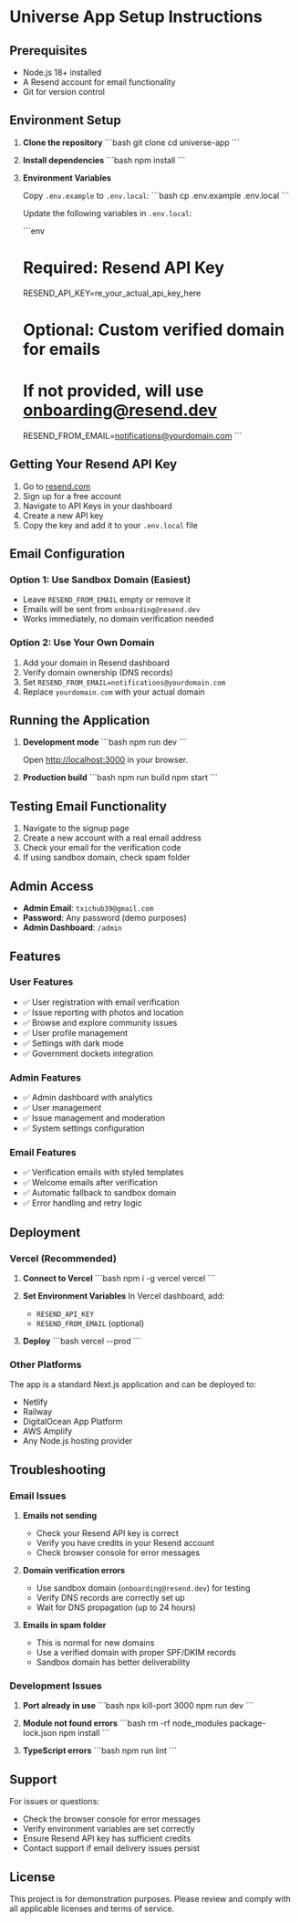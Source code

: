 # Universe App Setup Instructions

## Prerequisites

- Node.js 18+ installed
- A Resend account for email functionality
- Git for version control

## Environment Setup

1. **Clone the repository**
   \`\`\`bash
   git clone <repository-url>
   cd universe-app
   \`\`\`

2. **Install dependencies**
   \`\`\`bash
   npm install
   \`\`\`

3. **Environment Variables**
   
   Copy `.env.example` to `.env.local`:
   \`\`\`bash
   cp .env.example .env.local
   \`\`\`

   Update the following variables in `.env.local`:
   
   \`\`\`env
   # Required: Resend API Key
   RESEND_API_KEY=re_your_actual_api_key_here
   
   # Optional: Custom verified domain for emails
   # If not provided, will use onboarding@resend.dev
   RESEND_FROM_EMAIL=notifications@yourdomain.com
   \`\`\`

## Getting Your Resend API Key

1. Go to [resend.com](https://resend.com)
2. Sign up for a free account
3. Navigate to API Keys in your dashboard
4. Create a new API key
5. Copy the key and add it to your `.env.local` file

## Email Configuration

### Option 1: Use Sandbox Domain (Easiest)
- Leave `RESEND_FROM_EMAIL` empty or remove it
- Emails will be sent from `onboarding@resend.dev`
- Works immediately, no domain verification needed

### Option 2: Use Your Own Domain
1. Add your domain in Resend dashboard
2. Verify domain ownership (DNS records)
3. Set `RESEND_FROM_EMAIL=notifications@yourdomain.com`
4. Replace `yourdomain.com` with your actual domain

## Running the Application

1. **Development mode**
   \`\`\`bash
   npm run dev
   \`\`\`
   
   Open [http://localhost:3000](http://localhost:3000) in your browser.

2. **Production build**
   \`\`\`bash
   npm run build
   npm start
   \`\`\`

## Testing Email Functionality

1. Navigate to the signup page
2. Create a new account with a real email address
3. Check your email for the verification code
4. If using sandbox domain, check spam folder

## Admin Access

- **Admin Email**: `txichub39@gmail.com`
- **Password**: Any password (demo purposes)
- **Admin Dashboard**: `/admin`

## Features

### User Features
- ✅ User registration with email verification
- ✅ Issue reporting with photos and location
- ✅ Browse and explore community issues
- ✅ User profile management
- ✅ Settings with dark mode
- ✅ Government dockets integration

### Admin Features
- ✅ Admin dashboard with analytics
- ✅ User management
- ✅ Issue management and moderation
- ✅ System settings configuration

### Email Features
- ✅ Verification emails with styled templates
- ✅ Welcome emails after verification
- ✅ Automatic fallback to sandbox domain
- ✅ Error handling and retry logic

## Deployment

### Vercel (Recommended)

1. **Connect to Vercel**
   \`\`\`bash
   npm i -g vercel
   vercel
   \`\`\`

2. **Set Environment Variables**
   In Vercel dashboard, add:
   - `RESEND_API_KEY`
   - `RESEND_FROM_EMAIL` (optional)

3. **Deploy**
   \`\`\`bash
   vercel --prod
   \`\`\`

### Other Platforms

The app is a standard Next.js application and can be deployed to:
- Netlify
- Railway
- DigitalOcean App Platform
- AWS Amplify
- Any Node.js hosting provider

## Troubleshooting

### Email Issues

1. **Emails not sending**
   - Check your Resend API key is correct
   - Verify you have credits in your Resend account
   - Check browser console for error messages

2. **Domain verification errors**
   - Use sandbox domain (`onboarding@resend.dev`) for testing
   - Verify DNS records are correctly set up
   - Wait for DNS propagation (up to 24 hours)

3. **Emails in spam folder**
   - This is normal for new domains
   - Use a verified domain with proper SPF/DKIM records
   - Sandbox domain has better deliverability

### Development Issues

1. **Port already in use**
   \`\`\`bash
   npx kill-port 3000
   npm run dev
   \`\`\`

2. **Module not found errors**
   \`\`\`bash
   rm -rf node_modules package-lock.json
   npm install
   \`\`\`

3. **TypeScript errors**
   \`\`\`bash
   npm run lint
   \`\`\`

## Support

For issues or questions:
- Check the browser console for error messages
- Verify environment variables are set correctly
- Ensure Resend API key has sufficient credits
- Contact support if email delivery issues persist

## License

This project is for demonstration purposes. Please review and comply with all applicable licenses and terms of service.
